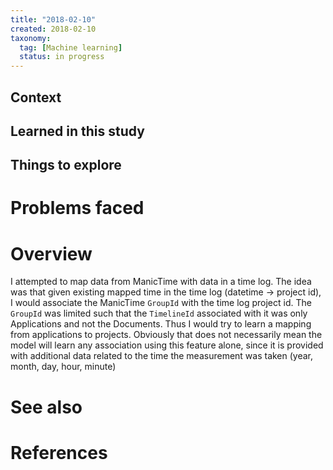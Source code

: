```yaml
---
title: "2018-02-10"
created: 2018-02-10
taxonomy:
  tag: [Machine learning]
  status: in progress
---
```


## Context

## Learned in this study

## Things to explore

# Problems faced

# Overview
I attempted to map data from ManicTime with data in a time log. The idea was that given existing mapped time in the time log (datetime -> project id), I would associate the ManicTime `GroupId` with the time log project id. The `GroupId` was limited such that the `TimelineId` associated with it was only Applications and not the Documents. Thus I would try to learn a mapping from applications to projects. Obviously that does not necessarily mean the model will learn any association using this feature alone, since it is provided with additional data related to the time the measurement was taken (year, month, day, hour, minute)

# See also

# References
